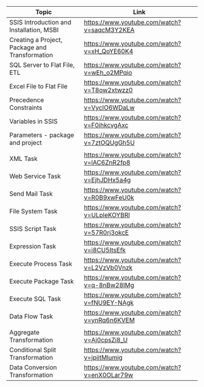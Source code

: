 | Topic | Link |
| ----- | ---- |
|SSIS Introduction and Installation, MSBI | https://www.youtube.com/watch?v=saqcM3Y2KEA |
|Creating a Project, Package and Transformation | https://www.youtube.com/watch?v=xH_QoYE60K4 |
|SQL Server to Flat File, ETL | https://www.youtube.com/watch?v=wEh_o2MPqio |
|Excel File to Flat File | https://www.youtube.com/watch?v=T8ow2xtwzz0 |
|Precedence Constraints | https://www.youtube.com/watch?v=VycIO6WDaLw |
| Variables in SSIS | https://www.youtube.com/watch?v=F0ihkcvgAxc |
| Parameters - package and project | https://www.youtube.com/watch?v=7ztOQUgGh5U |
|  |  |
|XML Task | https://www.youtube.com/watch?v=lAC6ZnR2fp8 |
|Web Service Task | https://www.youtube.com/watch?v=EjhJDHx5a4g |
|Send Mail Task | https://www.youtube.com/watch?v=R0B9xwFeU0k |
|File System Task | https://www.youtube.com/watch?v=ULpleKOYBRI |
|SSIS Script Task | https://www.youtube.com/watch?v=57R0rj3okcE |
|Expression Task | https://www.youtube.com/watch?v=i8CU5ItsEfk |
|Execute Process Task | https://www.youtube.com/watch?v=L2VzVb0Vnzk |
|Execute Package Task | https://www.youtube.com/watch?v=q-8nBw28IMg |
|Execute SQL Task | https://www.youtube.com/watch?v=fNU9EY-NAgk |
|Data Flow Task | https://www.youtube.com/watch?v=ynRq6n6KVEM |
|  |  |
|Aggregate Transformation | https://www.youtube.com/watch?v=Aj0cpsZi8_U |
|Conditional Split Transformation | https://www.youtube.com/watch?v=jpiitMlumig |
|Data Conversion Transformation | https://www.youtube.com/watch?v=enX0OLar79w |
